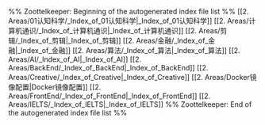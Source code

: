 %% Zoottelkeeper: Beginning of the autogenerated index file list  %%
 [[2. Areas/01认知科学/_Index_of_01认知科学|_Index_of_01认知科学]]
 [[2. Areas/计算机通识/_Index_of_计算机通识|_Index_of_计算机通识]]
 [[2. Areas/剪辑/_Index_of_剪辑|_Index_of_剪辑]]
 [[2. Areas/金融/_Index_of_金融|_Index_of_金融]]
 [[2. Areas/算法/_Index_of_算法|_Index_of_算法]]
 [[2. Areas/AI/_Index_of_AI|_Index_of_AI]]
 [[2. Areas/BackEnd/_Index_of_BackEnd|_Index_of_BackEnd]]
 [[2. Areas/Creative/_Index_of_Creative|_Index_of_Creative]]
 [[2. Areas/Docker镜像配置|Docker镜像配置]]
 [[2. Areas/FrontEnd/_Index_of_FrontEnd|_Index_of_FrontEnd]]
 [[2. Areas/IELTS/_Index_of_IELTS|_Index_of_IELTS]]
%% Zoottelkeeper: End of the autogenerated index file list  %%
